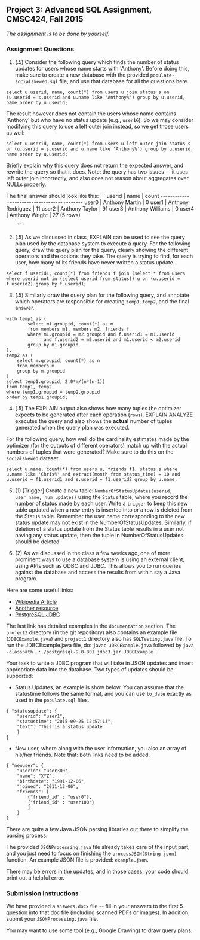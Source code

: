 ## Project 3: Advanced SQL Assignment, CMSC424, Fall 2015

*The assignment is to be done by yourself.*

### Assignment Questions

1. (.5) Consider the following query which finds the number of status updates for users whose name starts with 'Anthony'. Before doing this, make sure to create a new
database with the provided `populate-socialskewed.sql` file, and use that database for all the questions here.

`select u.userid, name, count(*) from users u join status s on (u.userid = s.userid and u.name like 'Anthony%') group by u.userid, name order by u.userid;`

The result however does not contain the users whose name contains 'Anthony' but who have no status update (e.g., `user16`). So we may consider
modifying this query to use a left outer join instead, so we get those users as well: 

`select u.userid, name, count(*) from users u left outer join status s on (u.userid = s.userid and u.name like 'Anthony%') group by u.userid, name order by u.userid;`

Briefly explain why this query does not return the expected answer, and rewrite the query so that it does. Note: the query has two issues -- it uses
left outer join incorrectly, and also does not reason about aggregates over NULLs properly. 

The final answer should look like this:
		```
		   userid   |         name         | count 
		   ------------+----------------------+-------
		   user0      | Anthony Martin       |     0
		   user1      | Anthony Rodriguez    |    11
		   user2      | Anthony Taylor       |    91
		   user3      | Anthony Williams     |     0
		   user4      | Anthony Wright       |    27
		   (5 rows)

		```

2. (.5) As we discussed in class, EXPLAIN can be used to see the query plan used by the database system to execute a query. For the following
query, draw the query plan for the query, clearly showing the different operators and the options they take. The query is trying to find, for each user, how many of its friends have never written a status update. 

`select f.userid1, count(*) from friends f join (select * from users where userid not in (select userid from status)) u on (u.userid = f.userid2) group by f.userid1;`

3. (.5) Similarly draw the query plan for the following query, and annotate which operators are responsible for creating `temp1`, `temp2`, and the final answer.

```
with temp1 as (
        select m1.groupid, count(*) as m
        from members m1, members m2, friends f
        where m1.groupid = m2.groupid and f.userid1 = m1.userid 
              and f.userid2 = m2.userid and m1.userid < m2.userid
        group by m1.groupid
),
temp2 as (
    select m.groupid, count(*) as n
    from members m
    group by m.groupid
)
select temp1.groupid, 2.0*m/(n*(n-1))
from temp1, temp2
where temp1.groupid = temp2.groupid
order by temp1.groupid;
```

4. (.5) The EXPLAIN output also shows how many tuples the optimizer expects to be generated after each operation (`rows`). EXPLAIN ANALYZE 
executes the query and also shows the **actual** number of tuples generated when the query plan was executed. 

For the following query, how well do the cardinality estimates made by the optimizer (for the outputs of different operators) match up with the actual numbers of tuples that were generated? Make sure to do this on the `socialskewed` dataset.

```
select u.name, count(*) from users u, friends f1, status s where u.name like 'Chris%' and extract(month from status_time) = 10 and u.userid = f1.userid1 and s.userid = f1.userid2 group by u.name;
```

5. (1) [Trigger] Create a new table: `NumberOfStatusUpdates(userid, user_name, num_updates)`
using the `Status` table, where you record the number of status made by each user. 
Write a `trigger` to keep this new table updated when a new entry is inserted into 
or a row is deleted from the Status table. Remember the user name corresponding to the 
new status update may not exist in the NumberOfStatusUpdates. Similarly, if deletion of 
a status update from the Status table results in a user not having any status update,
then the tuple in NumberOfStatusUpdates should be deleted.
 
6. (2) As we discussed in the class a few weeks ago, one of more prominent ways to use a database system is using an external client, using APIs such as ODBC and JDBC.
This allows you to run queries against the database and access the results from within say a Java program.

Here are some useful links:
- [Wikipedia Article](http://en.wikipedia.org/wiki/Java_Database_Connectivity)
- [Another resource](http://www.mkyong.com/java/how-do-connect-to-postgresql-with-jdbc-driver-java/)
- [PostgreSQL JDBC](http://jdbc.postgresql.org/index.html)

The last link has detailed examples in the `documentation` section. The `project3` directory (in the git repository) also contains an example 
file (`JDBCExample.java`) and `project1` directory also has `SQLTesting.java` file. To run the JDBCExample.java file, do:
`javac JDBCExample.java` followed by `java -classpath .:./postgresql-9.0-801.jdbc3.jar JDBCExample`.

Your task to write a JDBC program that will take in JSON updates and insert appropriate data into the database. 
Two types of updates should be supported:
- Status Updates, an example is show below. You can assume that the statustime follows the same format, and you can use `to_date` exactly as used in the `populate.sql` files.
```
{ "statusupdate": {
	"userid": "user1",
	"statustime": "2015-09-25 12:57:13",
	"text": "This is a status update
	}
}
```
- New user, where along with the user information, you also an array of his/her friends. Note that: both links need to be added.
```
{ "newuser": {
	"userid": "user300",
	"name": "XYZ",
	"birthdate": "1991-12-06",
	"joined": "2011-12-06",
	"friends": [
		{"friend_id" : "user0"},
		{"friend_id" : "user100"}
		]
	}
}
```

There are quite a few Java JSON parsing libraries out there to simplify the parsing process.

The provided `JSONProcessing.java` file already takes care of the input part, and you just need to focus on finishing
the `processJSON(String json)` function. An example JSON file is provided: `example.json`.

There may be errors in the updates, and in those cases, your code should print out a helpful error.

### Submission Instructions
We have provided a `answers.docx` file -- fill in your answers to the first 5 question into that doc file (including scanned PDFs or images).
In addition, submit your `JSONProcessing.java` file.

You may want to use some tool (e.g., Google Drawing) to draw query plans.

